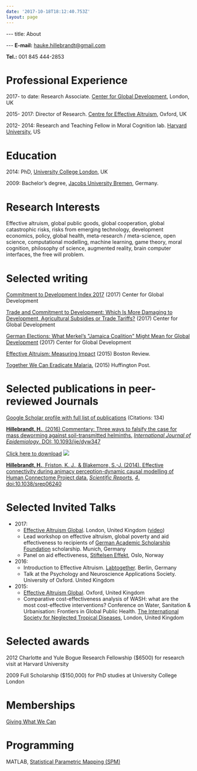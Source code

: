 ```yaml
---
date: '2017-10-18T18:12:40.753Z'
layout: page
---
```

--- title: About

--- **E-mail:** [hauke.hillebrandt@gmail.com](mailto:hauke.hillebrandt@gmail.com)

**Tel.:** 001 845 444-2853

# <a id="_e7f5km182pf2"></a>Professional Experience

2017- to date: Research Associate. [Center for Global Development](https://www.cgdev.org/), London, UK

2015- 2017: Director of Research. [Centre for Effective Altruism](https://www.centreforeffectivealtruism.org/), Oxford, UK

2012- 2014: Research and Teaching Fellow in Moral Cognition lab. [Harvard University](http://www.harvard.edu/), US

# <a id="_23hw89pbzy8u"></a>Education

2014: PhD, [University College London](http://www.ucl.ac.uk/), UK

2009: Bachelor’s degree, [Jacobs University Bremen](https://www.jacobs-university.de/), Germany.

# <a id="_y29vgplyqlzk"></a>Research Interests

Effective altruism, global public goods, global cooperation, global catastrophic risks, risks from emerging technology, development economics, policy, global health, meta-research / meta-science, open science, computational modelling, machine learning, game theory, moral cognition, philosophy of science, augmented reality, brain computer interfaces, the free will problem.

# <a id="_90493ohll894"></a>Selected writing

[Commitment to Development Index 2017](https://www.cgdev.org/commitment-development-index-2017) (2017) Center for Global Development

[Trade and Commitment to Development: Which Is More Damaging to Development, Agricultural Subsidies or Trade Tariffs?](https://www.cgdev.org/blog/trade-and-commitment-development-which-more-damaging-development-agricultural-subsidies-or) (2017) Center for Global Development

[German Elections: What Merkel’s "Jamaica Coalition" Might Mean for Global Development](https://www.cgdev.org/blog/german-elections-what-merkels-jamaica-coalition-might-mean-global-development) (2017) Center for Global Development

[Effective Altruism: Measuring Impact](http://bostonreview.net/blog/hauke-hillebrandt-giving-what-we-can-effective-altruism-impact) (2015) Boston Review.

[Together We Can Eradicate Malaria.](http://www.huffingtonpost.com/hauke-hillebrandt/together-we-can-eradicate-malaria-_b_7150720.html) (2015) Huffington Post.

# <a id="_4hg0phnsfbqt"></a>Selected publications in peer-reviewed Journals

[Google Scholar profile with full list of publications](https://scholar.google.co.uk/citations?user=YqLEDzkAAAAJ&hl=en) (Citations: 134)

[**Hillebrandt, H.**](https://academic.oup.com/ije/article/2970172/Commentary-Three-ways-to-falsify-the-case-for-mass)[, (2016) Commentary: Three ways to falsify the case for mass deworming against soil-transmitted helminths.](https://academic.oup.com/ije/article/2970172/Commentary-Three-ways-to-falsify-the-case-for-mass) [_International Journal of Epidemiology_](https://academic.oup.com/ije/article/2970172/Commentary-Three-ways-to-falsify-the-case-for-mass)[. DOI: 10.1093/ije/dyw347](https://academic.oup.com/ije/article/2970172/Commentary-Three-ways-to-falsify-the-case-for-mass)

[Click here to download](https://drive.google.com/file/d/0B-ky1zIxhwx_d0NDYzluQTlxSTg/view?usp=sharing) [![](../../../../images/img-25168e5d-27c5-4db8-9e30-2706d38a251f.jpg)](https://drive.google.com/file/d/0B-ky1zIxhwx_d0NDYzluQTlxSTg/view?usp=sharing)

[**Hillebrandt, H.**](http://www.nature.com/srep/2014/140901/srep06240/full/srep06240.html)[, Friston, K. J., & Blakemore, S.-J. (2014). Effective connectivity during animacy perception-dynamic causal modelling of Human Connectome Project data.](http://www.nature.com/srep/2014/140901/srep06240/full/srep06240.html) [_Scientific Reports_](http://www.nature.com/srep/2014/140901/srep06240/full/srep06240.html)[,](http://www.nature.com/srep/2014/140901/srep06240/full/srep06240.html) [_4_](http://www.nature.com/srep/2014/140901/srep06240/full/srep06240.html)[. doi:10.1038/srep06240](http://www.nature.com/srep/2014/140901/srep06240/full/srep06240.html)

# <a id="_f7f89k9corak"></a>Selected Invited Talks

*   2017:
    *   [Effective Altruism Global](https://www.eaglobal.org/talks/invest-in-evil-to-do-more-good-lightning-talk/). London, United Kingdom ([video](https://www.eaglobal.org/talks/invest-in-evil-to-do-more-good-lightning-talk/))
    *   Lead workshop on effective altruism, global poverty and aid effectiveness to recipients of [German Academic Scholarship Foundation](https://en.wikipedia.org/wiki/Studienstiftung) scholarship. Munich, Germany
    *   Panel on aid effectiveness, [Stiftelsen Effekt](http://stiftelseneffekt.no/), Oslo, Norway
*   2016:
    *   Introduction to Effective Altruism. [Labtogether](http://www.labtogether.org/). Berlin, Germany
    *   Talk at the Psychology and Neuroscience Applications Society. University of Oxford. United Kingdom
*   2015:
    *   [Effective Altruism Global](http://www.eaglobal.org/oxford). Oxford, United Kingdom
    *   Comparative cost-effectiveness analysis of WASH: what are the most cost-effective interventions? Conference on Water, Sanitation & Urbanisation: Frontiers in Global Public Health. [The International Society for Neglected Tropical Diseases](http://www.isntd.org/), London, United Kingdom

# <a id="_loiwx75rf4hc"></a>Selected awards

2012 Charlotte and Yule Bogue Research Fellowship ($6500) for research visit at Harvard University

2009 Full Scholarship ($150,000) for PhD studies at University College London

# <a id="_ysrne3ajsain"></a>Memberships

[Giving What We Can](http://www.givingwhatwecan.org/)

# <a id="_16cf037k9exu"></a>Programming

MATLAB, [Statistical Parametric Mapping (SPM)](http://www.fil.ion.ucl.ac.uk/spm/)